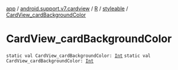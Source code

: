 [app](../../../index.md) / [android.support.v7.cardview](../../index.md) / [R](../index.md) / [styleable](index.md) / [CardView_cardBackgroundColor](./-card-view_card-background-color.md)

# CardView_cardBackgroundColor

`static val CardView_cardBackgroundColor: `[`Int`](https://kotlinlang.org/api/latest/jvm/stdlib/kotlin/-int/index.html)
`static val CardView_cardBackgroundColor: `[`Int`](https://kotlinlang.org/api/latest/jvm/stdlib/kotlin/-int/index.html)